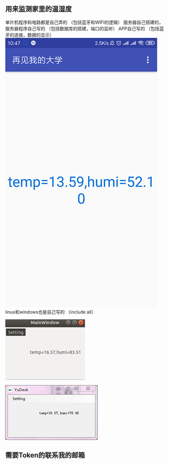 ## 用来监测家里的温湿度

单片机程序和电路都是自己弄的
     （包括蓝牙和WIFI的逻辑）
服务器自己搭建的，服务器程序自己写的
     （包括数据库的搭建，端口的监听）
APP自己写的
      （包括蓝牙的连接，数据的显示）
![Image text](https://raw.githubusercontent.com/TTHHR/wenshidu/master/Android/android.png)
linux和windows也是自己写的
      （include all）
      
      
![Image text](https://raw.githubusercontent.com/TTHHR/wenshidu/master/linux/linux.png)
      
![Image text](https://raw.githubusercontent.com/TTHHR/wenshidu/master/windows/windows.png)



## 需要Token的联系我的邮箱



